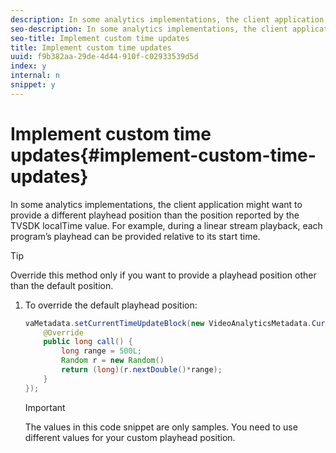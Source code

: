 ```yaml
---
description: In some analytics implementations, the client application might want to provide a different playhead position than the position reported by the TVSDK localTime value. For example, during a linear stream playback, each program’s playhead can be provided relative to its start time.
seo-description: In some analytics implementations, the client application might want to provide a different playhead position than the position reported by the TVSDK localTime value. For example, during a linear stream playback, each program’s playhead can be provided relative to its start time.
seo-title: Implement custom time updates
title: Implement custom time updates
uuid: f9b382aa-29de-4d44-910f-c02933539d5d
index: y
internal: n
snippet: y
---
```


# Implement custom time updates{#implement-custom-time-updates}

In some analytics implementations, the client application might want to provide a different playhead position than the position reported by the TVSDK localTime value. For example, during a linear stream playback, each program’s playhead can be provided relative to its start time.

>[!TIP]
>
>Override this method only if you want to provide a playhead position other than the default position.

1. To override the default playhead position:

   ```java
   vaMetadata.setCurrentTimeUpdateBlock(new VideoAnalyticsMetadata.CurrentTimeUpdateBlock() { 
       @Override 
       public long call() { 
           long range = 500L; 
           Random r = new Random() 
           return (long)(r.nextDouble()*range); 
       } 
   });
   ```

   >[!IMPORTANT]
   >
   >The values in this code snippet are only samples. You need to use different values for your custom playhead position.

